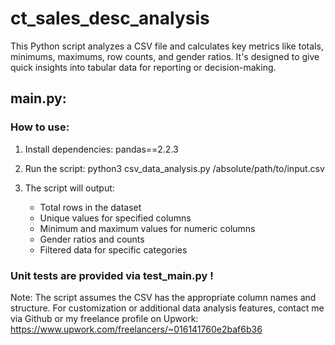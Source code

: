 # ct_sales_desc_analysis
This Python script analyzes a CSV file and calculates key metrics like totals, minimums, maximums, row counts, and gender ratios. It's designed to give quick insights into tabular data for reporting or decision-making. 

## main.py:
### How to use:
1. Install dependencies:
    pandas==2.2.3

2. Run the script:
     python3 csv_data_analysis.py /absolute/path/to/input.csv

3. The script will output:
     - Total rows in the dataset
     - Unique values for specified columns
     - Minimum and maximum values for numeric columns
     - Gender ratios and counts
     - Filtered data for specific categories
  
### Unit tests are provided via test_main.py !

Note: The script assumes the CSV has the appropriate column names and structure. For customization or additional data analysis features, contact me via Github or my freelance profile on Upwork: https://www.upwork.com/freelancers/~016141760e2baf6b36
